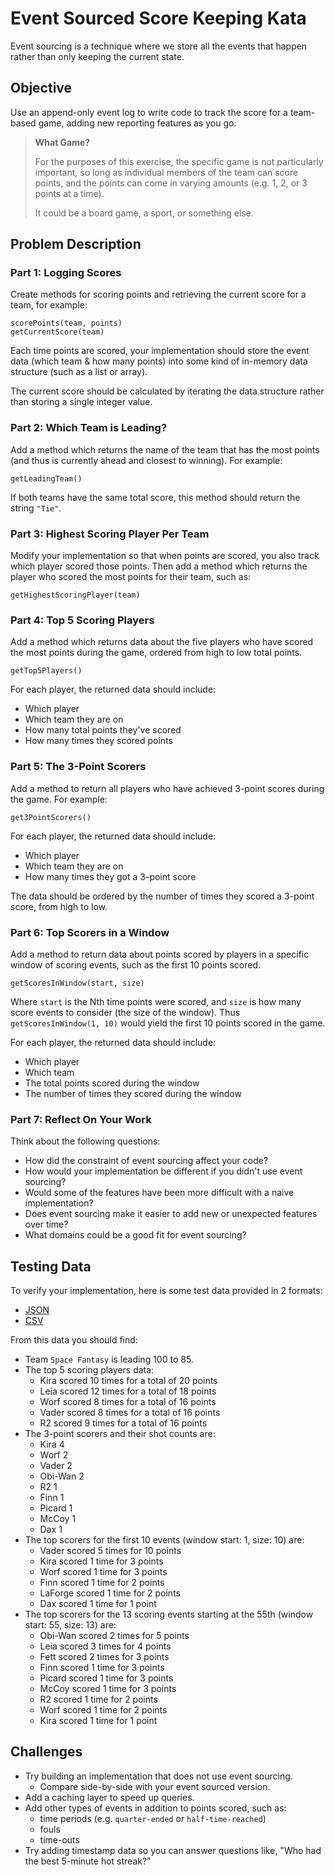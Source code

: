 # Event Sourced Score Keeping Kata

Event sourcing is a technique where we store all the events that happen rather than only keeping the current state.


## Objective

Use an append-only event log to write code to track the score for a team-based game, adding new reporting features as you go.

> **What Game?**
>
> For the purposes of this exercise, the specific game is not particularly important, so long as individual members of the team can score points, and the points can come in varying amounts (e.g. 1, 2, or 3 points at a time).
> 
> It could be a board game, a sport, or something else.


## Problem Description

### Part 1: Logging Scores

Create methods for scoring points and retrieving the current score for a team, for example:

```
scorePoints(team, points)
getCurrentScore(team)
```

Each time points are scored, your implementation should store the event data (which team & how many points) into some kind of in-memory data structure (such as a list or array).

The current score should be calculated by iterating the data structure rather than storing a single integer value.


### Part 2: Which Team is Leading?

Add a method which returns the name of the team that has the most points (and thus is currently ahead and closest to winning).
For example:

```
getLeadingTeam()
```

If both teams have the same total score, this method should return the string `"Tie"`.


### Part 3: Highest Scoring Player Per Team

Modify your implementation so that when points are scored, you also track which player scored those points.
Then add a method which returns the player who scored the most points for their team, such as:

```
getHighestScoringPlayer(team)
```

### Part 4: Top 5 Scoring Players

Add a method which returns data about the five players who have scored the most points during the game, ordered from high to low total points.

```
getTop5Players()
```


For each player, the returned data should include:
* Which player
* Which team they are on
* How many total points they've scored
* How many times they scored points


### Part 5: The 3-Point Scorers

Add a method to return all players who have achieved 3-point scores during the game. For example:

```
get3PointScorers()
```

For each player, the returned data should include:
* Which player
* Which team they are on
* How many times they got a 3-point score

The data should be ordered by the number of times they scored a 3-point score, from high to low.


### Part 6: Top Scorers in a Window

Add a method to return data about points scored by players
in a specific window of scoring events, such as the first 10 points scored.

```
getScoresInWindow(start, size)
```

Where `start` is the Nth time points were scored, and `size` is how many score events to consider (the size of the window).
Thus `getScoresInWindow(1, 10)` would yield the first 10 points scored in the game.

For each player, the returned data should include:
* Which player
* Which team
* The total points scored during the window
* The number of times they scored during the window


### Part 7: Reflect On Your Work

Think about the following questions:
* How did the constraint of event sourcing affect your code?
* How would your implementation be different if you didn't use event sourcing?
* Would some of the features have been more difficult with a naive implementation?
* Does event sourcing make it easier to add new or unexpected features over time?
* What domains could be a good fit for event sourcing?


## Testing Data

To verify your implementation, here is some test data provided in 2 formats:
* [JSON](./data/event-log.json)
* [CSV](./data/event-log.csv)

From this data you should find:
* Team `Space Fantasy` is leading 100 to 85.
* The top 5 scoring players data:
    * Kira scored 10 times for a total of 20 points
    * Leia scored 12 times for a total of 18 points
    * Worf scored 8 times for a total of 16 points
    * Vader scored 8 times for a total of 16 points
    * R2 scored 9 times for a total of 16 points
* The 3-point scorers and their shot counts are:
    * Kira 4
    * Worf 2
    * Vader 2
    * Obi-Wan 2
    * R2 1
    * Finn 1
    * Picard 1
    * McCoy 1
    * Dax 1
* The top scorers for the first 10 events (window start: 1, size: 10) are:
    * Vader scored 5 times for 10 points
    * Kira scored 1 time for 3 points
    * Worf scored 1 time for 3 points
    * Finn scored 1 time for 2 points
    * LaForge scored 1 time for 2 points
    * Dax scored 1 time for 1 point
* The top scorers for the 13 scoring events starting at the 55th (window start: 55, size: 13) are:
    * Obi-Wan scored 2 times for 5 points
    * Leia scored 3 times for 4 points
    * Fett scored 2 times for 3 points
    * Finn scored 1 time for 3 points
    * Picard scored 1 time for 3 points
    * McCoy scored 1 time for 3 points
    * R2 scored 1 time for 2 points
    * Worf scored 1 time for 2 points
    * Kira scored 1 time for 1 point

## Challenges

* Try building an implementation that does not use event sourcing.
    * Compare side-by-side with your event sourced version.
* Add a caching layer to speed up queries.
* Add other types of events in addition to points scored, such as:
    * time periods (e.g. `quarter-ended` or `half-time-reached`)
    * fouls
    * time-outs
* Try adding timestamp data so you can answer questions like, "Who had the best 5-minute hot streak?"
